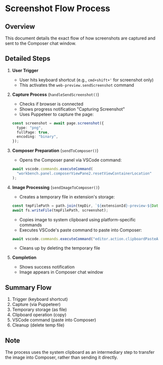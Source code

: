 # Screenshot Flow Process

## Overview
This document details the exact flow of how screenshots are captured and sent to the Composer chat window.

## Detailed Steps

1. **User Trigger**
   - User hits keyboard shortcut (e.g., `cmd+shift+'` for screenshot only)
   - This activates the `web-preview.sendScreenshot` command

2. **Capture Process** (`handleSendScreenshot()`)
   - Checks if browser is connected
   - Shows progress notification "Capturing Screenshot"
   - Uses Puppeteer to capture the page:
   ```typescript
   const screenshot = await page.screenshot({
     type: "png",
     fullPage: true,
     encoding: "binary",
   });
   ```

3. **Composer Preparation** (`sendToComposer()`)
   - Opens the Composer panel via VSCode command:
   ```typescript
   await vscode.commands.executeCommand(
     "workbench.panel.composerViewPane2.resetViewContainerLocation"
   );
   ```

4. **Image Processing** (`sendImageToComposer()`)
   - Creates a temporary file in extension's storage:
   ```typescript
   const tmpFilePath = path.join(tmpDir, `${extensionId}-preview-${Date.now()}.png`);
   await fs.writeFile(tmpFilePath, screenshot);
   ```
   - Copies image to system clipboard using platform-specific commands
   - Executes VSCode's paste command to paste into Composer:
   ```typescript
   await vscode.commands.executeCommand("editor.action.clipboardPasteAction");
   ```
   - Cleans up by deleting the temporary file

5. **Completion**
   - Shows success notification
   - Image appears in Composer chat window

## Summary Flow
1. Trigger (keyboard shortcut)
2. Capture (via Puppeteer)
3. Temporary storage (as file)
4. Clipboard operation (copy)
5. VSCode command (paste into Composer)
6. Cleanup (delete temp file)

## Note
The process uses the system clipboard as an intermediary step to transfer the image into Composer, rather than sending it directly. 
